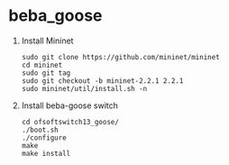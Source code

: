 # beba_goose
1. Install Mininet
   ```
   sudo git clone https://github.com/mininet/mininet
   cd mininet
   sudo git tag
   sudo git checkout -b mininet-2.2.1 2.2.1
   sudo mininet/util/install.sh -n
   ```
2. Install beba-goose switch
   ```
   cd ofsoftswitch13_goose/
   ./boot.sh
   ./configure
   make
   make install
   ```
